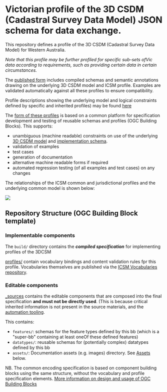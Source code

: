# Victorian profile of the 3D CSDM (Cadastral Survey Data Model) JSON schema for data exchange.

This repository defines a profile of the 3D CSDM (Cadastral Survey Data Model) for Western Australia.

_Note that this profile may be further profiled for specific sub-sets ofVic data according to requirements, such as providing certain data in certain circumstances._

The [published form](https://icsm-au.github.io/3d-csdm-profile-vic) includes compiled schemas and semantic annotations drawing on the underlying 3D CSDM model and ICSM profile.  Examples are validated automatically against all these profiles to ensure compatibility.


Profile descriptions showing the underlying model and logical constraints defined by specific and inherited profiles) may be found [here](https://icsm-au.github.io/3d-csdm/docs/vic-profile/)


The [form of these profiles](https://ogcincubator.github.io/bblocks-docs/) is based on a common platform for specification development and testing of reusable schemas and profiles (OGC Building Blocks). This supports:

- unambiguous (machine readable) constraints on use of the underlying [3D CSDM model](https://github.com/icsm-au/3d-csdm) and [implementation schema](https://github.com/icsm-au/3d-csdm-common).
- validation of examples
- test cases
- generation of documentation
- alternative machine readable forms if required
- automated regression testing (of all examples and test cases) on any changes

The relationships of the ICSM common and jurisdictional profiles and the underlying  common model is shown below:

![](https://lucid.app/publicSegments/view/f7e6c029-db67-4186-9592-cab6ec3437d0/image.png)



## Repository Structure (OGC Building Block template)

### Implementable components

The `build/` directory contains the **_compiled specification_** for implementing profiles of the 3DCSM

[profiles/](profiles/) contain vocabulary bindings and content validation rules fpr this profile. Vocabularies themselves are published via the [ICSM Vocabularies repository](https://github.com/icsm-au/icsm-vocabs).

### Editable components

[_sources](_sources) contains the editable components that are composed into the final specification **and must not be directly used**. (This is because critical inherited information is not present in the source materials, and the [automation tooling](https://github.com/opengeospatial/bblocks-postprocess).

This contains:
- `features/`: schemas for the feature types defined by this bb (which is a "super-bb" containing at least oneOf these defined features)
- `datatypes/`: reusable schemas for (potentially complex) datatypes defined by this bb
- `assets/`: Documentation assets (e.g. images) directory. See [Assets](#assets) below.


NB. The common encoding specification is based on component building blocks using the same structure, without the vocabulary and profile specification elements. [More information on design and usage of OGC Building Blocks](https://ogcincubator.github.io/bblocks-docs/)
